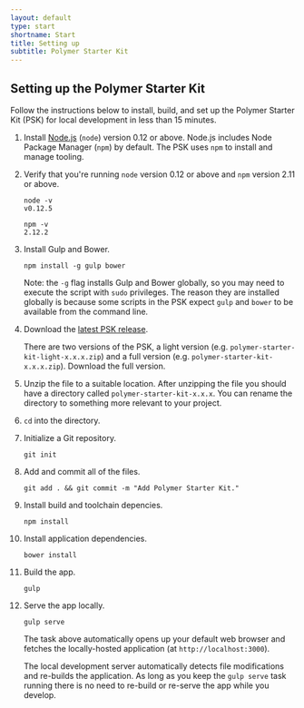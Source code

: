```yaml
---
layout: default
type: start
shortname: Start
title: Setting up
subtitle: Polymer Starter Kit
---
```


## Setting up the Polymer Starter Kit

Follow the instructions below to install, build, and set up the
Polymer Starter Kit (PSK) for local development in less than 15 minutes.

1. Install [Node.js](https://nodejs.org/) (`node`) version 0.12 or above. 
   Node.js includes Node Package Manager (`npm`) by default. The PSK uses `npm` to 
   install and manage tooling.

1. Verify that you're running `node` version 0.12 or above and `npm` version 2.11
   or above.

       node -v
       v0.12.5

       npm -v
       2.12.2

1. Install Gulp and Bower.

       npm install -g gulp bower

   Note: the `-g` flag installs Gulp and Bower globally, so you may need to 
   execute the script with `sudo` privileges. The reason they are installed
   globally is because some scripts in the PSK expect
   `gulp` and `bower` to be available from the command line. 

   [//]: # (discussion of the Git workflow)


1. Download the [latest PSK release](https://github.com/PolymerElements/polymer-starter-kit/releases/latest).
   
   There are two versions of the PSK, a light version (e.g. `polymer-starter-kit-light-x.x.x.zip`)
   and a full version (e.g. `polymer-starter-kit-x.x.x.zip`). Download the full
   version.

1. Unzip the file to a suitable location. After unzipping the file you should have a 
   directory called `polymer-starter-kit-x.x.x`. You can rename the directory to
   something more relevant to your project.

1. `cd` into the directory.

1. Initialize a Git repository.

       git init

1. Add and commit all of the files.

       git add . && git commit -m "Add Polymer Starter Kit."

1. Install build and toolchain depencies.

       npm install

1. Install application dependencies.

       bower install

1. Build the app.

       gulp 

1. Serve the app locally. 

       gulp serve

   The task above automatically opens up your default web browser and
   fetches the locally-hosted application (at `http://localhost:3000`).

   The local development server automatically detects file modifications
   and re-builds the application. As long as you keep the `gulp serve`
   task running there is no need to re-build or re-serve the app while
   you develop. 
